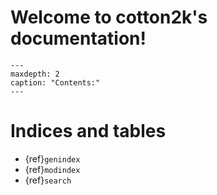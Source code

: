 <!-- cotton2k documentation master file, created by
   sphinx-quickstart on Mon Feb 21 16:57:54 2022.
   You can adapt this file completely to your liking, but it should at least
   contain the root `toctree` directive.-->

Welcome to cotton2k's documentation!
====================================
```{toctree}
---
maxdepth: 2
caption: "Contents:"
---
```


Indices and tables
==================

* {ref}`genindex`
* {ref}`modindex`
* {ref}`search`
